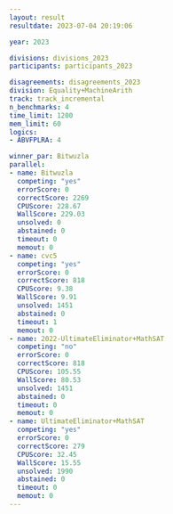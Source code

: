 ```yaml
---
layout: result
resultdate: 2023-07-04 20:19:06

year: 2023

divisions: divisions_2023
participants: participants_2023

disagreements: disagreements_2023
division: Equality+MachineArith
track: track_incremental
n_benchmarks: 4
time_limit: 1200
mem_limit: 60
logics:
- ABVFPLRA: 4

winner_par: Bitwuzla
parallel:
- name: Bitwuzla
  competing: "yes"
  errorScore: 0
  correctScore: 2269
  CPUScore: 228.67
  WallScore: 229.03
  unsolved: 0
  abstained: 0
  timeout: 0
  memout: 0
- name: cvc5
  competing: "yes"
  errorScore: 0
  correctScore: 818
  CPUScore: 9.38
  WallScore: 9.91
  unsolved: 1451
  abstained: 0
  timeout: 1
  memout: 0
- name: 2022-UltimateEliminator+MathSAT
  competing: "no"
  errorScore: 0
  correctScore: 818
  CPUScore: 105.55
  WallScore: 80.53
  unsolved: 1451
  abstained: 0
  timeout: 0
  memout: 0
- name: UltimateEliminator+MathSAT
  competing: "yes"
  errorScore: 0
  correctScore: 279
  CPUScore: 32.45
  WallScore: 15.55
  unsolved: 1990
  abstained: 0
  timeout: 0
  memout: 0
---
```

